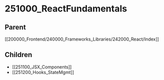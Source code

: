 # 251000_ReactFundamentals

## Parent
[[200000_Frontend/240000_Frameworks_Libraries/242000_React/Index]]

## Children
- [[251100_JSX_Components]]
- [[251200_Hooks_StateMgmt]]
